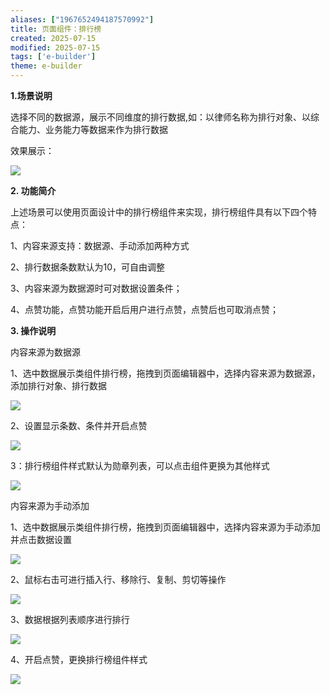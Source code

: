 ```yaml
---
aliases: ["1967652494187570992"]
title: 页面组件：排行榜
created: 2025-07-15
modified: 2025-07-15
tags: ['e-builder']
theme: e-builder
---
```


**1.场景说明**

选择不同的数据源，展示不同维度的排行数据,如：以律师名称为排行对象、以综合能力、业务能力等数据来作为排行数据

效果展示：

![](a5048e62dc8cf1c863ecfb90fd42b059.jpg)

**2. 功能简介**

上述场景可以使用页面设计中的排行榜组件来实现，排行榜组件具有以下四个特点：

1、内容来源支持：数据源、手动添加两种方式

2、排行数据条数默认为10，可自由调整

3、内容来源为数据源时可对数据设置条件；

4、点赞功能，点赞功能开启后用户进行点赞，点赞后也可取消点赞；

**3. 操作说明**

内容来源为数据源

1、选中数据展示类组件排行榜，拖拽到页面编辑器中，选择内容来源为数据源，添加排行对象、排行数据

![](835da56016beafd1f8846e066b2b28c5.jpg)

2、设置显示条数、条件并开启点赞

![](de3729d48be54093badd3146a6d44e4b.jpg)

3：排行榜组件样式默认为勋章列表，可以点击组件更换为其他样式

![](8641ea845c28d06bf9e0795b9c5d0ef9.jpg)

内容来源为手动添加

1、选中数据展示类组件排行榜，拖拽到页面编辑器中，选择内容来源为手动添加并点击数据设置

![](270223af0302d82c2e3b23a00dcf7b0b.jpg)

2、鼠标右击可进行插入行、移除行、复制、剪切等操作

![](f52ca392f318de3c9a3139d87101cdd3.jpg)

3、数据根据列表顺序进行排行

![](82561f1452dde6b4b70cfdc235a83d83.jpg)

4、开启点赞，更换排行榜组件样式

![](9f3610ef3ae736d0d6377786d8971c17.jpg)